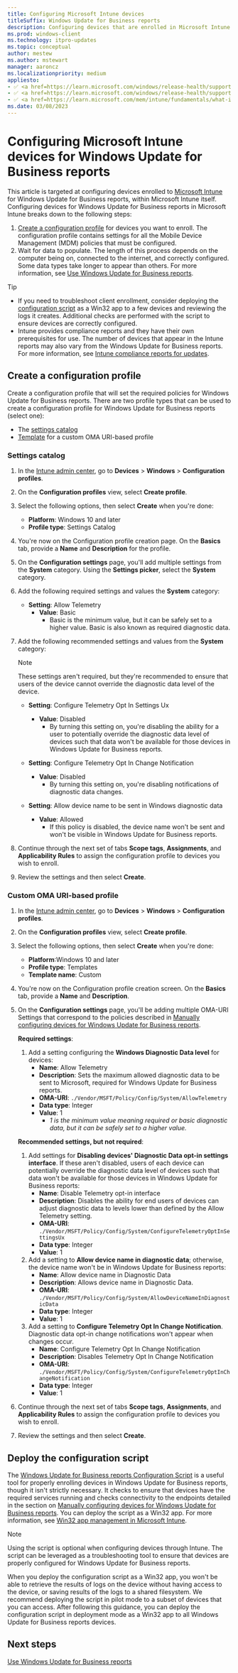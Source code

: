 ```yaml
---
title: Configuring Microsoft Intune devices
titleSuffix: Windows Update for Business reports
description: Configuring devices that are enrolled in Microsoft Intune for Windows Update for Business reports
ms.prod: windows-client
ms.technology: itpro-updates
ms.topic: conceptual
author: mestew
ms.author: mstewart
manager: aaroncz
ms.localizationpriority: medium
appliesto: 
- ✅ <a href=https://learn.microsoft.com/windows/release-health/supported-versions-windows-client target=_blank>Windows 11</a>
- ✅ <a href=https://learn.microsoft.com/windows/release-health/supported-versions-windows-client target=_blank>Windows 10</a>
- ✅ <a href=https://learn.microsoft.com/mem/intune/fundamentals/what-is-intune target=_blank>managed by Microsoft Intune</a>
ms.date: 03/08/2023
---
```


# Configuring Microsoft Intune devices for Windows Update for Business reports
<!--37063317, 30141258, 37063041-->

This article is targeted at configuring devices enrolled to [Microsoft Intune](/mem/intune/fundamentals/what-is-intune) for Windows Update for Business reports, within Microsoft Intune itself. Configuring devices for Windows Update for Business reports in Microsoft Intune breaks down to the following steps:

1. [Create a configuration profile](#create-a-configuration-profile) for devices you want to enroll. The configuration profile contains settings for all the Mobile Device Management (MDM) policies that must be configured.
1. Wait for data to populate. The length of this process depends on the computer being on, connected to the internet, and correctly configured. Some data types take longer to appear than others. For more information, see [Use Windows Update for Business reports](wufb-reports-use.md).

> [!TIP]
> - If you need to troubleshoot client enrollment, consider deploying the [configuration script](#deploy-the-configuration-script) as a Win32 app to a few devices and reviewing the logs it creates. Additional checks are performed with the script to ensure devices are correctly configured.
> - Intune provides compliance reports and they have their own prerequisites for use. The number of devices that appear in the Intune reports may also vary from the Windows Update for Business reports. For more information, see [Intune compliance reports for updates](/mem/intune/protect/windows-update-reports).

## Create a configuration profile

Create a configuration profile that will set the required policies for Windows Update for Business reports. There are two profile types that can be used to create a configuration profile for Windows Update for Business reports (select one):
- The [settings catalog](#settings-catalog)
- [Template](#custom-oma-uri-based-profile) for a custom OMA URI-based profile

### Settings catalog

1. In the [Intune admin center](https://go.microsoft.com/fwlink/?linkid=2109431), go to **Devices** > **Windows** > **Configuration profiles**.
1. On the **Configuration profiles** view, select **Create profile**.
1. Select the following options, then select **Create** when you're done:
   - **Platform**: Windows 10 and later
   - **Profile type**: Settings Catalog
1. You're now on the Configuration profile creation page. On the **Basics** tab, provide a **Name** and **Description** for the profile.
1. On the **Configuration settings** page, you'll add multiple settings from the **System** category. Using the **Settings picker**, select the **System** category.
1. Add the following required settings and values the **System** category:
   - **Setting**: Allow Telemetry
      - **Value**: Basic
        -  Basic is the minimum value, but it can be safely set to a higher value. Basic is also known as required diagnostic data.

1. Add the following recommended settings and values from the **System** category:
   > [!Note]
   > These settings aren't required, but they're recommended to ensure that users of the device cannot override the diagnostic data level of the device.
   - **Setting**: Configure Telemetry Opt In Settings Ux
      - **Value**: Disabled
        -  By turning this setting on, you're disabling the ability for a user to potentially override the diagnostic data level of devices such that data won't be available for those devices in Windows Update for Business reports.

   - **Setting**: Configure Telemetry Opt In Change Notification
        - **Value**: Disabled
          -  By turning this setting on, you're disabling notifications of diagnostic data changes.
          
    - **Setting**: Allow device name to be sent in Windows diagnostic data
        - **Value**: Allowed
          - If this policy is disabled, the device name won't be sent and won't be visible in Windows Update for Business reports.

1. Continue through the next set of tabs **Scope tags**, **Assignments**, and **Applicability Rules** to assign the configuration profile to devices you wish to enroll.
1. Review the settings and then select **Create**.

### Custom OMA URI-based profile

1. In the [Intune admin center](https://go.microsoft.com/fwlink/?linkid=2109431), go to **Devices** > **Windows** > **Configuration profiles**.
1. On the **Configuration profiles** view, select **Create profile**.
1. Select the following options, then select **Create** when you're done:
   - **Platform**:Windows 10 and later
   - **Profile type**: Templates
   - **Template name**: Custom
1. You're now on the Configuration profile creation screen. On the **Basics** tab, provide a **Name** and **Description**.
1. On the **Configuration settings** page, you'll be adding multiple OMA-URI Settings that correspond to the policies described in [Manually configuring devices for Windows Update for Business reports](wufb-reports-configuration-manual.md).

   **Required settings**: 

    1. Add a setting configuring the **Windows Diagnostic Data level** for devices:
        - **Name**: Allow Telemetry
        - **Description**: Sets the maximum allowed diagnostic data to be sent to Microsoft, required for Windows Update for Business reports.
        - **OMA-URI**: `./Vendor/MSFT/Policy/Config/System/AllowTelemetry`
        - **Data type**: Integer
        - **Value**: 1 
          - *1 is the minimum value meaning required or basic diagnostic data, but it can be safely set to a higher value.*

   **Recommended settings, but not required**:

    1. Add settings for **Disabling devices' Diagnostic Data opt-in settings interface**. If these aren't disabled, users of each device can potentially override the diagnostic data level of devices such that data won't be available for those devices in Windows Update for Business reports: 
        - **Name**: Disable Telemetry opt-in interface
        - **Description**: Disables the ability for end users of devices can adjust diagnostic data to levels lower than defined by the Allow Telemetry setting.
        - **OMA-URI**: `./Vendor/MSFT/Policy/Config/System/ConfigureTelemetryOptInSettingsUx`
        - **Data type**: Integer
        - **Value**: 1
    1. Add a setting to **Allow device name in diagnostic data**; otherwise, the device name won't be in Windows Update for Business reports:
        - **Name**: Allow device name in Diagnostic Data
        - **Description**: Allows device name in Diagnostic Data.
        - **OMA-URI**: `./Vendor/MSFT/Policy/Config/System/AllowDeviceNameInDiagnosticData`
        - **Data type**: Integer
        - **Value**: 1
    1. Add a setting to **Configure Telemetry Opt In Change Notification**. Diagnostic data opt-in change notifications won't appear when changes occur. 
        - **Name**: Configure Telemetry Opt In Change Notification
        - **Description**: Disables Telemetry Opt In Change Notification
        - **OMA-URI**: `./Vendor/MSFT/Policy/Config/System/ConfigureTelemetryOptInChangeNotification`
        - **Data type**: Integer
        - **Value**: 1

1. Continue through the next set of tabs **Scope tags**, **Assignments**, and **Applicability Rules** to assign the configuration profile to devices you wish to enroll.
1. Review the settings and then select **Create**.

## Deploy the configuration script

The [Windows Update for Business reports Configuration Script](wufb-reports-configuration-script.md) is a useful tool for properly enrolling devices in Windows Update for Business reports, though it isn't strictly necessary. It checks to ensure that devices have the required services running and checks connectivity to the endpoints detailed in the section on [Manually configuring devices for Windows Update for Business reports](wufb-reports-configuration-manual.md). You can deploy the script as a Win32 app. For more information, see [Win32 app management in Microsoft Intune](/mem/intune/apps/apps-win32-app-management).

> [!NOTE]
> Using the script is optional when configuring devices through Intune. The script can be leveraged as a troubleshooting tool to ensure that devices are properly configured for Windows Update for Business reports. 

When you deploy the configuration script as a Win32 app, you won't be able to retrieve the results of logs on the device without having access to the device, or saving results of the logs to a shared filesystem. We recommend deploying the script in pilot mode to a subset of devices that you can access. After following this guidance, you can deploy the configuration script in deployment mode as a Win32 app to all Windows Update for Business reports devices.


## Next steps

[Use Windows Update for Business reports](wufb-reports-use.md)

